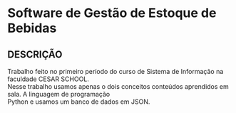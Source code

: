 # Software de Gestão de Estoque de Bebidas
DESCRIÇÃO 
--- 
Trabalho feito no primeiro período do curso de Sistema de Informação na faculdade CESAR SCHOOL. \
Nesse trabalho usamos apenas o dois conceitos conteúdos aprendidos em sala. A linguagem de programação \
Python e usamos um banco de dados em JSON. 

